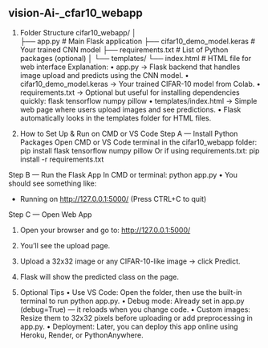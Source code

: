 ## vision-Ai-_cfar10_webapp

1. Folder Structure
cifar10_webapp/
│	
├── app.py                # Main Flask application
├── cifar10_demo_model.keras  # Your trained CNN model
├── requirements.txt      # List of Python packages (optional)
│
└── templates/
    └── index.html        # HTML file for web interface
Explanation:
•	app.py → Flask backend that handles image upload and predicts using the CNN model.
•	cifar10_demo_model.keras → Your trained CIFAR-10 model from Colab.
•	requirements.txt → Optional but useful for installing dependencies quickly:
flask
tensorflow
numpy
pillow
•	templates/index.html → Simple web page where users upload images and see predictions.
•	Flask automatically looks in the templates folder for HTML files.

2. How to Set Up & Run on CMD or VS Code
Step A — Install Python Packages
Open CMD or VS Code terminal in the cifar10_webapp folder:
pip install flask tensorflow numpy pillow
Or if using requirements.txt:
pip install -r requirements.txt

Step B — Run the Flask App
In CMD or terminal:
python app.py
•	You should see something like:
 * Running on http://127.0.0.1:5000/ (Press CTRL+C to quit)

Step C — Open Web App
1.	Open your browser and go to:
http://127.0.0.1:5000/
2.	You’ll see the upload page.
3.	Upload a 32x32 image or any CIFAR-10-like image → click Predict.
4.	Flask will show the predicted class on the page.

3. Optional Tips
•	Use VS Code: Open the folder, then use the built-in terminal to run python app.py.
•	Debug mode: Already set in app.py (debug=True) — it reloads when you change code.
•	Custom images: Resize them to 32x32 pixels before uploading or add preprocessing in app.py.
•	Deployment: Later, you can deploy this app online using Heroku, Render, or PythonAnywhere.


